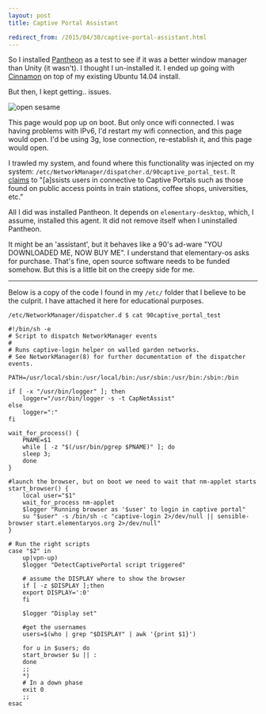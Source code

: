 ```yaml
---
layout: post
title: Captive Portal Assistant

redirect_from: /2015/04/30/captive-portal-assistant.html
---
```




So I installed [Pantheon](https://wiki.archlinux.org/index.php/Pantheon) as a test to see if it was a better window manager than Unity (it wasn't). I thought I un-installed it. I ended up going with [Cinnamon](cinnamon.linuxmint.com) on top of my existing Ubuntu 14.04 install.

But then, I kept getting.. issues. 

![open sesame](http://i.imgur.com/i32ong2.png)

This page would pop up on boot. But only once wifi connected. I was having problems with IPv6, I'd restart my wifi connection, and this page would open. I'd be using 3g, lose connection, re-establish it, and this page would open. 

I trawled my system, and found where this functionality was injected on my system: `/etc/NetworkManager/dispatcher.d/90captive_portal_test`. It [claims](https://launchpad.net/capnet-assist) to "[a]ssists users in connective to Captive Portals such as those found on public access points in train stations, coffee shops, universities, etc."

All I did was installed Pantheon. It depends on `elementary-desktop`, which, I assume, installed this agent. It did not remove itself when I uninstalled Pantheon. 

It might be an 'assistant', but it behaves like a 90's ad-ware "YOU DOWNLOADED ME, NOW BUY ME". I understand that elementary-os asks for purchase. That's fine, open source software needs to be funded somehow. But this is a little bit on the creepy side for me. 



---


Below is a copy of the code I found in my `/etc/` folder that I believe to be the culprit. I have attached it here for educational purposes.


	/etc/NetworkManager/dispatcher.d $ cat 90captive_portal_test 

	#!/bin/sh -e
	# Script to dispatch NetworkManager events
	#
	# Runs captive-login helper on walled garden networks.
	# See NetworkManager(8) for further documentation of the dispatcher events.

	PATH=/usr/local/sbin:/usr/local/bin:/usr/sbin:/usr/bin:/sbin:/bin

	if [ -x "/usr/bin/logger" ]; then
	    logger="/usr/bin/logger -s -t CapNetAssist"
	else
	    logger=":"
	fi

	wait_for_process() {
	    PNAME=$1
	    while [ -z "$(/usr/bin/pgrep $PNAME)" ]; do
		sleep 3;
	    done
	}

	#launch the browser, but on boot we need to wait that nm-applet starts
	start_browser() {
	    local user="$1"
	    wait_for_process nm-applet
	    $logger "Running browser as '$user' to login in captive portal"
	    su "$user" -s /bin/sh -c "captive-login 2>/dev/null || sensible-browser start.elementaryos.org 2>/dev/null"
	}

	# Run the right scripts
	case "$2" in
	    up|vpn-up)
	    $logger "DetectCaptivePortal script triggered"

	    # assume the DISPLAY where to show the browser
	    if [ -z $DISPLAY ];then
		export DISPLAY=':0'
	    fi

	    $logger "Display set"

	    #get the usernames
	    users=$(who | grep "$DISPLAY" | awk '{print $1}')

	    for u in $users; do
		start_browser $u || :
	    done
	    ;;
	    *)
	    # In a down phase
	    exit 0
	    ;;
	esac

